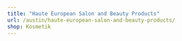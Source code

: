 ```yaml
---
title: "Haute European Salon and Beauty Products"
url: /austin/haute-european-salon-and-beauty-products/
shop: Kosmetik
---
```

